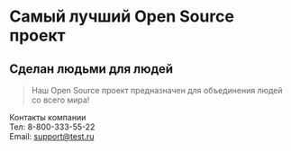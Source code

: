 # Самый лучший Open Source проект

## Сделан людьми для людей

> Наш Open Source проект предназначен для объединения людей со всего мира!

Контакты компании    
Тел: 8-800-333-55-22    
Email:  support@test.ru 
